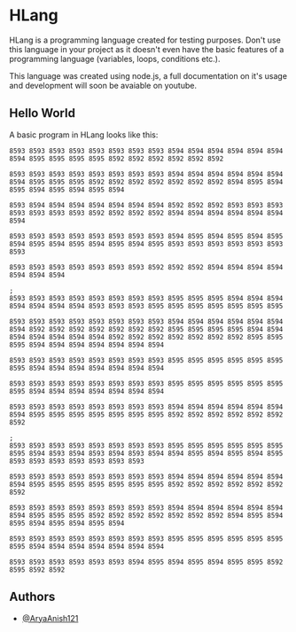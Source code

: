
# HLang

HLang is a programming language created for testing purposes. Don't use this language in your project as it doesn't even have the basic features of a programming language (variables, loops, conditions etc.).

This language was created using node.js, a full documentation on it's usage and development will soon be avaiable on youtube.

## Hello World
A basic program in HLang looks like this:
```
8593 8593 8593 8593 8593 8593 8593 8593 8594 8594 8594 8594 8594 8594 8594 8595 8595 8595 8595 8592 8592 8592 8592 8592 8592

8593 8593 8593 8593 8593 8593 8593 8593 8594 8594 8594 8594 8594 8594 8594 8595 8595 8595 8592 8592 8592 8592 8592 8592 8592 8594 8595 8594 8595 8594 8595 8594 8595 8594

8593 8594 8594 8594 8594 8594 8594 8594 8592 8592 8592 8593 8593 8593 8593 8593 8593 8593 8592 8592 8592 8592 8594 8594 8594 8594 8594 8594 8594       

8593 8593 8593 8593 8593 8593 8593 8593 8594 8595 8594 8595 8594 8595 8594 8595 8594 8595 8594 8595 8594 8595 8593 8593 8593 8593 8593 8593 8593       

8593 8593 8593 8593 8593 8593 8593 8592 8592 8592 8594 8594 8594 8594 8594 8594 8594

;
8593 8593 8593 8593 8593 8593 8593 8593 8595 8595 8595 8594 8594 8594 8594 8594 8594 8594 8593 8593 8593 8595 8595 8595 8595 8595 8595 8595

8593 8593 8593 8593 8593 8593 8593 8593 8594 8594 8594 8594 8594 8594 8594 8592 8592 8592 8592 8592 8592 8592 8595 8595 8595 8595 8594 8594 8594 8594 8594 8594 8594 8592 8592 8592 8592 8592 8592 8592 8595 8595 8595 8594 8594 8594 8594 8594 8594 8594

8593 8593 8593 8593 8593 8593 8593 8593 8595 8595 8595 8595 8595 8595 8595 8594 8594 8594 8594 8594 8594 8594

8593 8593 8593 8593 8593 8593 8593 8593 8595 8595 8595 8595 8595 8595 8595 8594 8594 8594 8594 8594 8594 8594

8593 8593 8593 8593 8593 8593 8593 8593 8594 8594 8594 8594 8594 8594 8594 8595 8595 8595 8595 8595 8595 8595 8592 8592 8592 8592 8592 8592 8592       

;
8593 8593 8593 8593 8593 8593 8593 8593 8595 8595 8595 8595 8595 8595 8595 8594 8593 8594 8593 8594 8593 8594 8594 8595 8594 8595 8594 8595 8593 8593 8593 8593 8593 8593 8593

8593 8593 8593 8593 8593 8593 8593 8593 8594 8594 8594 8594 8594 8594 8594 8595 8595 8595 8595 8595 8595 8595 8592 8592 8592 8592 8592 8592 8592       

8593 8593 8593 8593 8593 8593 8593 8593 8594 8594 8594 8594 8594 8594 8594 8595 8595 8595 8592 8592 8592 8592 8592 8592 8592 8594 8595 8594 8595 8594 8595 8594 8595 8594

8593 8593 8593 8593 8593 8593 8593 8593 8595 8595 8595 8595 8595 8595 8595 8594 8594 8594 8594 8594 8594 8594

8593 8593 8593 8593 8593 8593 8594 8595 8594 8595 8594 8595 8595 8592 8595 8592 8592
```
## Authors

- [@AryaAnish121](https://www.github.com/AryaAnish121)

